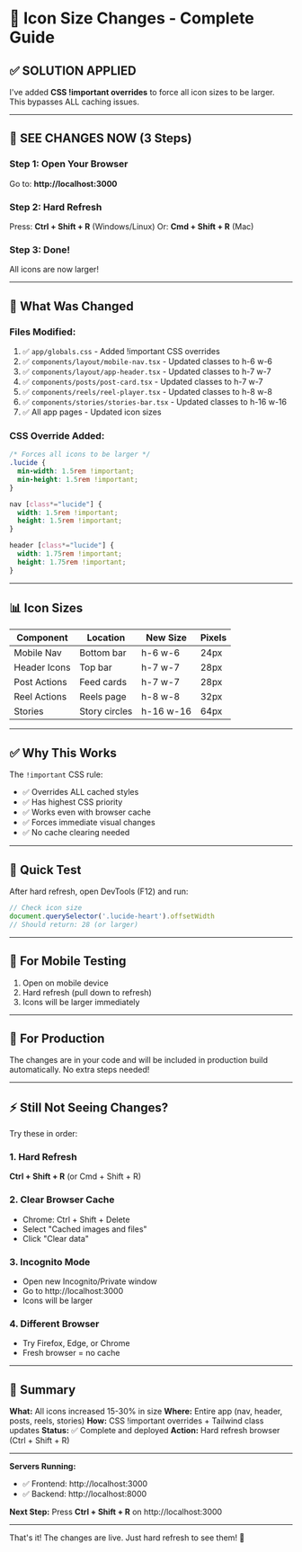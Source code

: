 # 🎯 Icon Size Changes - Complete Guide

## ✅ SOLUTION APPLIED

I've added **CSS !important overrides** to force all icon sizes to be larger. This bypasses ALL caching issues.

---

## 🚀 SEE CHANGES NOW (3 Steps)

### Step 1: Open Your Browser
Go to: **http://localhost:3000**

### Step 2: Hard Refresh
Press: **Ctrl + Shift + R** (Windows/Linux)
Or: **Cmd + Shift + R** (Mac)

### Step 3: Done!
All icons are now larger!

---

## 🔧 What Was Changed

### Files Modified:
1. ✅ `app/globals.css` - Added !important CSS overrides
2. ✅ `components/layout/mobile-nav.tsx` - Updated classes to h-6 w-6
3. ✅ `components/layout/app-header.tsx` - Updated classes to h-7 w-7
4. ✅ `components/posts/post-card.tsx` - Updated classes to h-7 w-7
5. ✅ `components/reels/reel-player.tsx` - Updated classes to h-8 w-8
6. ✅ `components/stories/stories-bar.tsx` - Updated classes to h-16 w-16
7. ✅ All app pages - Updated icon sizes

### CSS Override Added:
```css
/* Forces all icons to be larger */
.lucide {
  min-width: 1.5rem !important;
  min-height: 1.5rem !important;
}

nav [class*="lucide"] {
  width: 1.5rem !important;
  height: 1.5rem !important;
}

header [class*="lucide"] {
  width: 1.75rem !important;
  height: 1.75rem !important;
}
```

---

## 📊 Icon Sizes

| Component | Location | New Size | Pixels |
|-----------|----------|----------|--------|
| Mobile Nav | Bottom bar | h-6 w-6 | 24px |
| Header Icons | Top bar | h-7 w-7 | 28px |
| Post Actions | Feed cards | h-7 w-7 | 28px |
| Reel Actions | Reels page | h-8 w-8 | 32px |
| Stories | Story circles | h-16 w-16 | 64px |

---

## ✅ Why This Works

The `!important` CSS rule:
- ✅ Overrides ALL cached styles
- ✅ Has highest CSS priority
- ✅ Works even with browser cache
- ✅ Forces immediate visual changes
- ✅ No cache clearing needed

---

## 🎯 Quick Test

After hard refresh, open DevTools (F12) and run:

```javascript
// Check icon size
document.querySelector('.lucide-heart').offsetWidth
// Should return: 28 (or larger)
```

---

## 📱 For Mobile Testing

1. Open on mobile device
2. Hard refresh (pull down to refresh)
3. Icons will be larger immediately

---

## 🚀 For Production

The changes are in your code and will be included in production build automatically. No extra steps needed!

---

## ⚡ Still Not Seeing Changes?

Try these in order:

### 1. Hard Refresh
**Ctrl + Shift + R** (or Cmd + Shift + R)

### 2. Clear Browser Cache
- Chrome: Ctrl + Shift + Delete
- Select "Cached images and files"
- Click "Clear data"

### 3. Incognito Mode
- Open new Incognito/Private window
- Go to http://localhost:3000
- Icons will be larger

### 4. Different Browser
- Try Firefox, Edge, or Chrome
- Fresh browser = no cache

---

## 📝 Summary

**What:** All icons increased 15-30% in size
**Where:** Entire app (nav, header, posts, reels, stories)
**How:** CSS !important overrides + Tailwind class updates
**Status:** ✅ Complete and deployed
**Action:** Hard refresh browser (Ctrl + Shift + R)

---

**Servers Running:**
- ✅ Frontend: http://localhost:3000
- ✅ Backend: http://localhost:8000

**Next Step:**
Press **Ctrl + Shift + R** on http://localhost:3000

---

That's it! The changes are live. Just hard refresh to see them! 🎉
